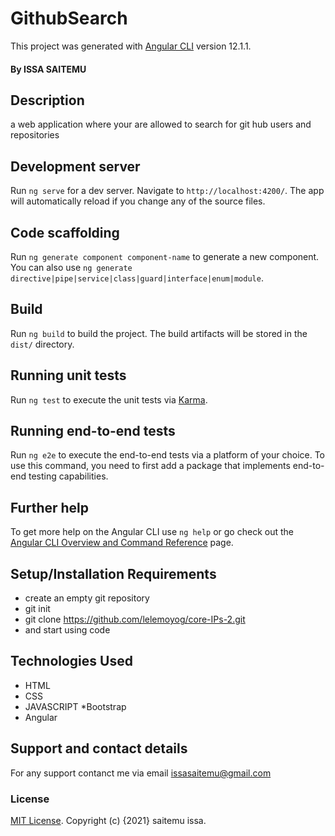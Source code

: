# GithubSearch

This project was generated with [Angular CLI](https://github.com/angular/angular-cli) version 12.1.1.

#### By ISSA SAITEMU
## Description
a web application where your are allowed to search for git hub users and repositories

## Development server

Run `ng serve` for a dev server. Navigate to `http://localhost:4200/`. The app will automatically reload if you change any of the source files.

## Code scaffolding

Run `ng generate component component-name` to generate a new component. You can also use `ng generate directive|pipe|service|class|guard|interface|enum|module`.

## Build

Run `ng build` to build the project. The build artifacts will be stored in the `dist/` directory.

## Running unit tests

Run `ng test` to execute the unit tests via [Karma](https://karma-runner.github.io).

## Running end-to-end tests

Run `ng e2e` to execute the end-to-end tests via a platform of your choice. To use this command, you need to first add a package that implements end-to-end testing capabilities.

## Further help

To get more help on the Angular CLI use `ng help` or go check out the [Angular CLI Overview and Command Reference](https://angular.io/cli) page.


## Setup/Installation Requirements
* create an empty git repository
* git init
* git clone https://github.com/lelemoyog/core-IPs-2.git
* and start using code

## Technologies Used
* HTML
* CSS
* JAVASCRIPT
*Bootstrap
* Angular 
## Support and contact details
For any support contanct me via email issasaitemu@gmail.com
### License
 [MIT License](License).
Copyright (c) {2021}  saitemu issa.